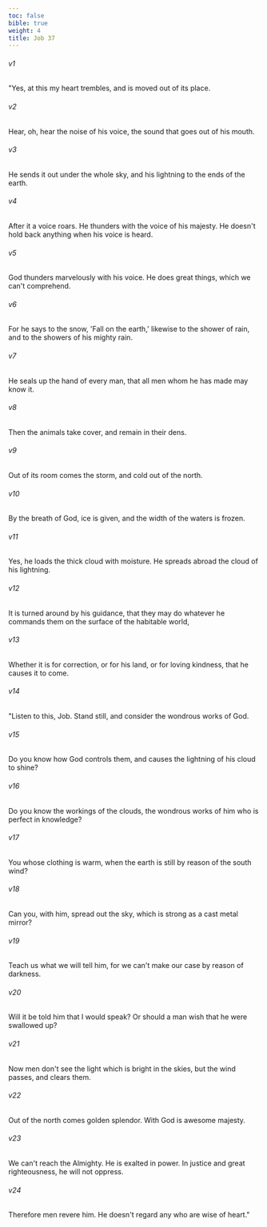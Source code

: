 ```yaml
---
toc: false
bible: true
weight: 4
title: Job 37
---
```




###### v1 
"Yes, at this my heart trembles, and is moved out of its place. 

###### v2 
Hear, oh, hear the noise of his voice, the sound that goes out of his mouth. 

###### v3 
He sends it out under the whole sky, and his lightning to the ends of the earth. 

###### v4 
After it a voice roars. He thunders with the voice of his majesty. He doesn't hold back anything when his voice is heard. 

###### v5 
God thunders marvelously with his voice. He does great things, which we can't comprehend. 

###### v6 
For he says to the snow, 'Fall on the earth,' likewise to the shower of rain, and to the showers of his mighty rain. 

###### v7 
He seals up the hand of every man, that all men whom he has made may know it. 

###### v8 
Then the animals take cover, and remain in their dens. 

###### v9 
Out of its room comes the storm, and cold out of the north. 

###### v10 
By the breath of God, ice is given, and the width of the waters is frozen. 

###### v11 
Yes, he loads the thick cloud with moisture. He spreads abroad the cloud of his lightning. 

###### v12 
It is turned around by his guidance, that they may do whatever he commands them on the surface of the habitable world, 

###### v13 
Whether it is for correction, or for his land, or for loving kindness, that he causes it to come. 

###### v14 
"Listen to this, Job. Stand still, and consider the wondrous works of God. 

###### v15 
Do you know how God controls them, and causes the lightning of his cloud to shine? 

###### v16 
Do you know the workings of the clouds, the wondrous works of him who is perfect in knowledge? 

###### v17 
You whose clothing is warm, when the earth is still by reason of the south wind? 

###### v18 
Can you, with him, spread out the sky, which is strong as a cast metal mirror? 

###### v19 
Teach us what we will tell him, for we can't make our case by reason of darkness. 

###### v20 
Will it be told him that I would speak? Or should a man wish that he were swallowed up? 

###### v21 
Now men don't see the light which is bright in the skies, but the wind passes, and clears them. 

###### v22 
Out of the north comes golden splendor. With God is awesome majesty. 

###### v23 
We can't reach the Almighty. He is exalted in power. In justice and great righteousness, he will not oppress. 

###### v24 
Therefore men revere him. He doesn't regard any who are wise of heart."
